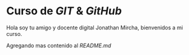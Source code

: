 # Curso de _GIT_ & _GitHub_

Hola soy tu amigo y docente digital Jonathan Mircha, bienvenidos a mi curso.

Agregando mas contenido al _README.md_